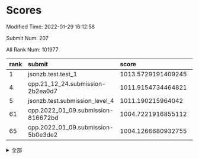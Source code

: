 # Scores

Modified Time: 2022-01-29 16:12:58

Submit Num: 207

All Rank Num: 101977

| rank |               submit               |       score        |       sigma        | pk_num |
| :--- | :--------------------------------- | :----------------- | :----------------- | :----- |
| 1    | jsonzb.test.test_1                 | 1013.5729191409245 | 0.8045652290909557 | 1971   |
| 4    | cpp.21_12_24.submission-2b2ea0d7   | 1011.9154734464821 | 0.7757475896362445 | 1967   |
| 5    | jsonzb.test.submission_level_4     | 1011.190215964042  | 0.7726736173721027 | 1971   |
| 61   | cpp.2022_01_09.submission-816672bd | 1004.7221916855112 | 0.7106161413288301 | 1971   |
| 65   | cpp.2022_01_09.submission-5b0e3de2 | 1004.1266680932755 | 0.7104543875961277 | 1976   |


<details>
<summary>全部</summary>

| rank |                 submit                 |       score        |       sigma        | pk_num |
| :--- | :------------------------------------- | :----------------- | :----------------- | :----- |
| 1    | jsonzb.test.test_1                     | 1013.5729191409245 | 0.8045652290909557 | 1971   |
| 2    | gobigger.level_3.submission_level_3_49 | 1012.2635183602481 | 0.780111366203991  | 1974   |
| 3    | gobigger.level_3.submission_level_3_24 | 1012.2429467238452 | 0.7893389567117519 | 1968   |
| 4    | cpp.21_12_24.submission-2b2ea0d7       | 1011.9154734464821 | 0.7757475896362445 | 1967   |
| 5    | jsonzb.test.submission_level_4         | 1011.190215964042  | 0.7726736173721027 | 1971   |
| 6    | gobigger.level_3.submission_level_3_41 | 1011.162136599533  | 0.7634133625411476 | 1971   |
| 7    | gobigger.level_3.submission_level_3_7  | 1011.0742711246977 | 0.7831360421272651 | 1968   |
| 8    | gobigger.level_3.submission_level_3_0  | 1010.730528060247  | 0.7580436584566369 | 1969   |
| 9    | gobigger.level_3.submission_level_3_40 | 1010.7230873557429 | 0.7719480818096501 | 1974   |
| 10   | gobigger.level_3.submission_level_3_43 | 1010.7090036716537 | 0.7607354129909708 | 1971   |
| 11   | gobigger.level_3.submission_level_3_2  | 1010.5098537594373 | 0.7508784837654006 | 1971   |
| 12   | gobigger.level_3.submission_level_3_45 | 1010.4644913942974 | 0.7672258103086055 | 1974   |
| 13   | gobigger.level_3.submission_level_3_14 | 1010.4502750207107 | 0.7389410449704488 | 1974   |
| 14   | gobigger.level_3.submission_level_3_19 | 1010.4323241956126 | 0.7502061551268459 | 1970   |
| 15   | gobigger.level_3.submission_level_3_47 | 1010.2861383105995 | 0.7582093020417544 | 1969   |
| 16   | gobigger.level_3.submission_level_3_18 | 1010.2171745558664 | 0.7770773442251424 | 1968   |
| 17   | gobigger.level_3.submission_level_3_42 | 1010.2112537273482 | 0.7514388788646285 | 1970   |
| 18   | gobigger.level_3.submission_level_3_35 | 1010.2061253283571 | 0.7523679084898629 | 1968   |
| 19   | gobigger.level_3.submission_level_3_5  | 1010.1696559494511 | 0.766780829771222  | 1975   |
| 20   | gobigger.level_3.submission_level_3_8  | 1010.1675373156772 | 0.762985851103945  | 1970   |
| 21   | gobigger.level_3.submission_level_3_1  | 1010.1335535368027 | 0.7602673676815358 | 1972   |
| 22   | gobigger.level_3.submission_level_3_9  | 1010.0999145179258 | 0.7536822658692001 | 1973   |
| 23   | gobigger.level_3.submission_level_3_37 | 1010.0755991067122 | 0.750512141766674  | 1972   |
| 24   | gobigger.level_3.submission_level_3_34 | 1010.042488274864  | 0.7621352504663801 | 1969   |
| 25   | gobigger.level_3.submission_level_3_29 | 1010.0204775838342 | 0.7739804302932083 | 1974   |
| 26   | gobigger.level_3.submission_level_3_6  | 1009.9399479956492 | 0.7651369272576988 | 1975   |
| 27   | gobigger.level_3.submission_level_3_39 | 1009.8429374027666 | 0.7562308621745292 | 1967   |
| 28   | gobigger.level_3.submission_level_3_12 | 1009.816335077197  | 0.7492464351643349 | 1967   |
| 29   | gobigger.level_3.submission_level_3_4  | 1009.8032809124005 | 0.7545064616827242 | 1971   |
| 30   | gobigger.level_3.submission_level_3_26 | 1009.7963448489191 | 0.7586828848530157 | 1970   |
| 31   | gobigger.level_3.submission_level_3_28 | 1009.7557644345903 | 0.7711313972561794 | 1973   |
| 32   | gobigger.level_3.submission_level_3_46 | 1009.7256985509792 | 0.7690255156673553 | 1973   |
| 33   | gobigger.level_3.submission_level_3_11 | 1009.6973375851776 | 0.7480316764259985 | 1971   |
| 34   | gobigger.level_3.submission_level_3_10 | 1009.6131501955692 | 0.749150369990342  | 1975   |
| 35   | gobigger.level_3.submission_level_3_30 | 1009.5128037917744 | 0.7511410220131152 | 1963   |
| 36   | gobigger.level_3.submission_level_3_27 | 1009.5086201596134 | 0.7470144241731724 | 1966   |
| 37   | gobigger.level_3.submission_level_3_22 | 1009.4549690245551 | 0.7464809372953582 | 1976   |
| 38   | gobigger.level_3.submission_level_3_17 | 1009.426654670221  | 0.7660374684835459 | 1971   |
| 39   | gobigger.level_3.submission_level_3_3  | 1009.3994371169534 | 0.7538230713728102 | 1970   |
| 40   | gobigger.level_3.submission_level_3_44 | 1009.3349796113595 | 0.7366078654654745 | 1970   |
| 41   | gobigger.level_3.submission_level_3_13 | 1009.2805281616255 | 0.7473668253701624 | 1969   |
| 42   | gobigger.level_3.submission_level_3_23 | 1009.2583099873805 | 0.7653136275134598 | 1974   |
| 43   | gobigger.level_3.submission_level_3_31 | 1009.2095482373603 | 0.7557817173884087 | 1973   |
| 44   | gobigger.level_3.submission_level_3_15 | 1009.1931260768575 | 0.746324431533212  | 1967   |
| 45   | gobigger.level_3.submission_level_3_32 | 1009.1591014168863 | 0.7533469561992188 | 1971   |
| 46   | gobigger.level_3.submission_level_3_48 | 1008.9362406770449 | 0.7345160608978667 | 1970   |
| 47   | gobigger.level_3.submission_level_3_16 | 1008.7380375978822 | 0.751465735044182  | 1969   |
| 48   | gobigger.level_3.submission_level_3_33 | 1008.7005068148402 | 0.7613450976694337 | 1973   |
| 49   | gobigger.level_3.submission_level_3_38 | 1008.6971757320898 | 0.7438320813727706 | 1967   |
| 50   | gobigger.level_3.submission_level_3_20 | 1008.5655936350465 | 0.7388050665840438 | 1969   |
| 51   | gobigger.level_3.submission_level_3_36 | 1008.5041142129993 | 0.7309053788268821 | 1971   |
| 52   | gobigger.level_3.submission_level_3_25 | 1008.4473013164707 | 0.7422492615436992 | 1973   |
| 53   | gobigger.level_3.submission_level_3_21 | 1007.6996717227006 | 0.755943667885583  | 1969   |
| 54   | gobigger.level_1.submission_level_1_33 | 1005.2300803576367 | 0.716135184711328  | 1968   |
| 55   | gobigger.level_1.submission_level_1_2  | 1004.8515408971117 | 0.709562577704744  | 1973   |
| 56   | gobigger.level_1.submission_level_1_6  | 1004.8311630211753 | 0.7172406491513914 | 1966   |
| 57   | gobigger.level_1.submission_level_1_48 | 1004.8042941885986 | 0.7258050702721001 | 1969   |
| 58   | gobigger.level_1.submission_level_1_27 | 1004.7406709396827 | 0.7325235736449652 | 1974   |
| 59   | gobigger.level_1.submission_level_1_21 | 1004.7345023238456 | 0.7299521672338798 | 1971   |
| 60   | gobigger.level_1.submission_level_1_15 | 1004.7344714663798 | 0.7150701596788039 | 1972   |
| 61   | cpp.2022_01_09.submission-816672bd     | 1004.7221916855112 | 0.7106161413288301 | 1971   |
| 62   | gobigger.level_1.submission_level_1_0  | 1004.4386826371058 | 0.7165708662371733 | 1969   |
| 63   | gobigger.level_1.submission_level_1_36 | 1004.4269040521677 | 0.7151633065697296 | 1968   |
| 64   | gobigger.level_1.submission_level_1_35 | 1004.3011238188266 | 0.7040066003716166 | 1971   |
| 65   | cpp.2022_01_09.submission-5b0e3de2     | 1004.1266680932755 | 0.7104543875961277 | 1976   |
| 66   | gobigger.level_1.submission_level_1_20 | 1004.1012379952145 | 0.7193841186180422 | 1973   |
| 67   | gobigger.level_1.submission_level_1_25 | 1004.06775510608   | 0.721881524805841  | 1970   |
| 68   | gobigger.level_1.submission_level_1_37 | 1004.0136565167263 | 0.7191636014819119 | 1969   |
| 69   | gobigger.level_1.submission_level_1_19 | 1003.8692472388101 | 0.7145639074163233 | 1973   |
| 70   | gobigger.level_1.submission_level_1_40 | 1003.8200399762981 | 0.7096523993433388 | 1973   |
| 71   | gobigger.level_1.submission_level_1_13 | 1003.7177033900053 | 0.7165638206304775 | 1971   |
| 72   | gobigger.level_1.submission_level_1_4  | 1003.7117591666055 | 0.7088664881934378 | 1975   |
| 73   | gobigger.level_1.submission_level_1_17 | 1003.6971378283772 | 0.7174181428285278 | 1967   |
| 74   | gobigger.level_1.submission_level_1_18 | 1003.6922942556841 | 0.7193393721240824 | 1969   |
| 75   | gobigger.level_1.submission_level_1_47 | 1003.6415689410376 | 0.7116500461167816 | 1968   |
| 76   | gobigger.level_1.submission_level_1_43 | 1003.6341026927862 | 0.7174413914421355 | 1973   |
| 77   | gobigger.level_1.submission_level_1_14 | 1003.5889460748077 | 0.7222638886052667 | 1973   |
| 78   | gobigger.level_1.submission_level_1_9  | 1003.486745169831  | 0.7257483383348861 | 1973   |
| 79   | gobigger.level_1.submission_level_1_44 | 1003.4514813947402 | 0.7249646550730018 | 1974   |
| 80   | gobigger.level_1.submission_level_1_38 | 1003.4302289001274 | 0.7153646867979463 | 1972   |
| 81   | gobigger.level_1.submission_level_1_22 | 1003.4085359945002 | 0.711619123100703  | 1974   |
| 82   | gobigger.level_1.submission_level_1_29 | 1003.2251841228052 | 0.7186005666970035 | 1971   |
| 83   | gobigger.level_1.submission_level_1_12 | 1003.224525610178  | 0.7079616726760793 | 1970   |
| 84   | gobigger.level_1.submission_level_1_11 | 1003.1947933995498 | 0.7138502990350064 | 1971   |
| 85   | gobigger.level_1.submission_level_1_1  | 1003.1150904828321 | 0.719213610299764  | 1970   |
| 86   | gobigger.level_1.submission_level_1_32 | 1003.0705947269886 | 0.7160757650473171 | 1971   |
| 87   | gobigger.level_1.submission_level_1_5  | 1003.038066834448  | 0.7189322016376508 | 1971   |
| 88   | gobigger.level_1.submission_level_1_49 | 1003.0267524390758 | 0.7240128791080459 | 1973   |
| 89   | gobigger.level_1.submission_level_1_28 | 1002.9855130132412 | 0.7221656971511256 | 1973   |
| 90   | gobigger.level_1.submission_level_1_46 | 1002.971437525508  | 0.7091113534542561 | 1967   |
| 91   | gobigger.level_1.submission_level_1_23 | 1002.9459885916634 | 0.7027586000822643 | 1970   |
| 92   | gobigger.level_1.submission_level_1_24 | 1002.9338948636101 | 0.7161317574814214 | 1967   |
| 93   | gobigger.level_1.submission_level_1_39 | 1002.9288667393639 | 0.7192963978195593 | 1973   |
| 94   | gobigger.level_1.submission_level_1_42 | 1002.8896070050678 | 0.7040498270689445 | 1970   |
| 95   | gobigger.level_1.submission_level_1_30 | 1002.877029182192  | 0.7293506711154646 | 1972   |
| 96   | gobigger.level_1.submission_level_1_34 | 1002.8230739009014 | 0.704748421745798  | 1974   |
| 97   | gobigger.level_1.submission_level_1_26 | 1002.6674768196485 | 0.7212034760121929 | 1974   |
| 98   | gobigger.level_1.submission_level_1_16 | 1002.471745099094  | 0.7150776995409136 | 1969   |
| 99   | gobigger.level_1.submission_level_1_10 | 1002.310275927352  | 0.7212938652227927 | 1972   |
| 100  | gobigger.level_1.submission_level_1_8  | 1002.2622150518466 | 0.7139343985030953 | 1969   |
| 101  | gobigger.level_1.submission_level_1_45 | 1002.0036742258897 | 0.7210723271442055 | 1966   |
| 102  | gobigger.level_1.submission_level_1_3  | 1001.9689890139925 | 0.7000986349051098 | 1970   |
| 103  | gobigger.level_1.submission_level_1_7  | 1001.9257582620593 | 0.7007850666563441 | 1968   |
| 104  | gobigger.level_1.submission_level_1_31 | 1001.8724457681919 | 0.7278235716448856 | 1970   |
| 105  | gobigger.level_1.submission_level_1_41 | 1001.7387030334102 | 0.7041644128642031 | 1970   |
| 106  | gobigger.random.submission_random_38   | 997.4001806364954  | 0.6995475323402368 | 1972   |
| 107  | gobigger.random.submission_random_34   | 997.2144987438721  | 0.6979257104964316 | 1966   |
| 108  | gobigger.random.submission_random_40   | 996.9998974782465  | 0.7108825675956184 | 1976   |
| 109  | gobigger.random.submission_random_16   | 996.8986046317104  | 0.7107619026922837 | 1969   |
| 110  | gobigger.random.submission_random_29   | 996.8506460193132  | 0.7134641689138423 | 1969   |
| 111  | gobigger.random.submission_random_15   | 996.8483562227768  | 0.7207085117470223 | 1969   |
| 112  | gobigger.random.submission_random_44   | 996.8029811460224  | 0.7117665713788582 | 1973   |
| 113  | gobigger.random.submission_random_49   | 996.7808188999254  | 0.7185062238858329 | 1974   |
| 114  | gobigger.random.submission_random_35   | 996.746007975714   | 0.7064255971730143 | 1964   |
| 115  | gobigger.random.submission_random_31   | 996.6682212454716  | 0.6991925102509137 | 1972   |
| 116  | gobigger.random.submission_random_37   | 996.462066106459   | 0.7152798370002645 | 1973   |
| 117  | gobigger.random.submission_random_33   | 996.4164780463296  | 0.7074250325181833 | 1970   |
| 118  | gobigger.random.submission_random_10   | 996.3827538800751  | 0.7045419674125792 | 1973   |
| 119  | gobigger.random.submission_random_39   | 996.33699108188    | 0.7039577795250006 | 1971   |
| 120  | gobigger.random.submission_random_18   | 996.3097980532254  | 0.722872176802048  | 1970   |
| 121  | gobigger.random.submission_random_23   | 996.2958953464845  | 0.7103904896069708 | 1971   |
| 122  | gobigger.random.submission_random_30   | 996.2618138818209  | 0.7235715462849496 | 1972   |
| 123  | gobigger.random.submission_random_48   | 996.2270582063916  | 0.7026895911716057 | 1970   |
| 124  | gobigger.random.submission_random_22   | 996.1398371939802  | 0.7026856953789345 | 1973   |
| 125  | gobigger.random.submission_random_5    | 996.1130001060569  | 0.706674295918694  | 1971   |
| 126  | gobigger.random.submission_random_7    | 996.1013817556031  | 0.7220641165426406 | 1966   |
| 127  | gobigger.random.submission_random_12   | 996.0527265730266  | 0.7189932362831611 | 1973   |
| 128  | gobigger.random.submission_random_0    | 996.0422163790131  | 0.7209483151988988 | 1969   |
| 129  | gobigger.random.submission_random_36   | 995.9751125412313  | 0.7219204230049    | 1970   |
| 130  | gobigger.random.submission_random_45   | 995.9477396748712  | 0.7007914895222611 | 1971   |
| 131  | gobigger.random.submission_random_11   | 995.9256785029025  | 0.7012525409869821 | 1967   |
| 132  | gobigger.random.submission_random_19   | 995.897638282929   | 0.7134656339395019 | 1973   |
| 133  | gobigger.random.submission_random_4    | 995.8356546422366  | 0.7050335634231708 | 1968   |
| 134  | gobigger.random.submission_random_41   | 995.7947400041461  | 0.7173726063237761 | 1969   |
| 135  | gobigger.random.submission_random_27   | 995.7692056627874  | 0.7128381759129325 | 1972   |
| 136  | gobigger.random.submission_random_14   | 995.7646688771097  | 0.7148098895832609 | 1969   |
| 137  | gobigger.random.submission_random_21   | 995.7267689744006  | 0.720005085310671  | 1969   |
| 138  | gobigger.random.submission_random_32   | 995.6336570667714  | 0.7274159294142489 | 1973   |
| 139  | gobigger.random.submission_random_28   | 995.6013125815771  | 0.717205357759604  | 1971   |
| 140  | gobigger.random.submission_random_46   | 995.5966860261274  | 0.7107908922809661 | 1966   |
| 141  | gobigger.random.submission_random_43   | 995.5668968566233  | 0.727455341587647  | 1967   |
| 142  | gobigger.random.submission_random_1    | 995.4791435994478  | 0.7219581607223278 | 1973   |
| 143  | gobigger.random.submission_random_26   | 995.4638960480064  | 0.7085392137190234 | 1968   |
| 144  | gobigger.random.submission_random_2    | 995.4300325780496  | 0.7051156742025019 | 1966   |
| 145  | gobigger.random.submission_random_6    | 995.4189647412577  | 0.7286259229001557 | 1968   |
| 146  | gobigger.random.submission_random_20   | 995.4003996007751  | 0.7013783432963673 | 1969   |
| 147  | gobigger.random.submission_random_47   | 995.3804924759302  | 0.7067246840756793 | 1971   |
| 148  | gobigger.random.submission_random_9    | 995.1402284721474  | 0.7202979194598197 | 1974   |
| 149  | gobigger.random.submission_random_24   | 994.902741445176   | 0.7123974736873252 | 1972   |
| 150  | gobigger.random.submission_random_3    | 994.8548455310906  | 0.6980182264173959 | 1975   |
| 151  | gobigger.random.submission_random_13   | 994.7732939862901  | 0.7262034227222244 | 1967   |
| 152  | gobigger.random.submission_random_17   | 994.7485974100814  | 0.7208884685094533 | 1971   |
| 153  | gobigger.random.submission_random_8    | 994.7015878077258  | 0.7175024474095146 | 1967   |
| 154  | gobigger.random.submission_random_42   | 994.6130163808081  | 0.7124156116872775 | 1966   |
| 155  | gobigger.random.submission_random_25   | 994.1985668296479  | 0.7290422102935447 | 1966   |
| 156  | gobigger.level_2.submission_level_2_46 | 993.77459339052    | 0.7251682156574241 | 1968   |
| 157  | gobigger.level_2.submission_level_2_0  | 993.1962967524688  | 0.7381540719852963 | 1971   |
| 158  | gobigger.level_2.submission_level_2_9  | 993.141441616938   | 0.7216689373381873 | 1969   |
| 159  | gobigger.level_2.submission_level_2_12 | 993.0411143160596  | 0.7373905301039352 | 1973   |
| 160  | gobigger.level_2.submission_level_2_3  | 993.0352678299224  | 0.7391116487112291 | 1964   |
| 161  | gobigger.level_2.submission_level_2_1  | 993.0329195945427  | 0.7314628080398925 | 1972   |
| 162  | gobigger.level_2.submission_level_2_4  | 993.0312859964725  | 0.7540028823448357 | 1965   |
| 163  | gobigger.level_2.submission_level_2_36 | 993.0115155347873  | 0.7299102307977218 | 1966   |
| 164  | gobigger.level_2.submission_level_2_17 | 992.986708270934   | 0.7290312298735224 | 1972   |
| 165  | gobigger.level_2.submission_level_2_48 | 992.9853225308558  | 0.7346731387550586 | 1971   |
| 166  | gobigger.level_2.submission_level_2_19 | 992.9287592583299  | 0.723275238539323  | 1971   |
| 167  | gobigger.level_2.submission_level_2_15 | 992.7554254610836  | 0.732901227564186  | 1970   |
| 168  | gobigger.level_2.submission_level_2_39 | 992.6451816514075  | 0.7238902656920658 | 1974   |
| 169  | gobigger.level_2.submission_level_2_8  | 992.6070067128443  | 0.754601347801593  | 1971   |
| 170  | gobigger.level_2.submission_level_2_40 | 992.5459512646959  | 0.7504523009572266 | 1967   |
| 171  | gobigger.level_2.submission_level_2_37 | 992.4975316077848  | 0.7364818780482774 | 1972   |
| 172  | gobigger.level_2.submission_level_2_42 | 992.468663731442   | 0.7338880060612897 | 1977   |
| 173  | gobigger.level_2.submission_level_2_28 | 992.4396452053775  | 0.7436557568848234 | 1966   |
| 174  | gobigger.level_2.submission_level_2_30 | 992.3801079918067  | 0.7413112448486063 | 1972   |
| 175  | gobigger.level_2.submission_level_2_27 | 992.3405668851876  | 0.7388742886734313 | 1972   |
| 176  | gobigger.level_2.submission_level_2_5  | 992.3200883984453  | 0.7340715116730863 | 1976   |
| 177  | gobigger.level_2.submission_level_2_24 | 992.3186779715508  | 0.7425804044094012 | 1967   |
| 178  | gobigger.level_2.submission_level_2_25 | 992.3031071995894  | 0.7403948816415541 | 1969   |
| 179  | gobigger.level_2.submission_level_2_18 | 992.2864557637047  | 0.7353357530510265 | 1970   |
| 180  | gobigger.level_2.submission_level_2_33 | 992.2861654973383  | 0.7425751300234847 | 1970   |
| 181  | gobigger.level_2.submission_level_2_47 | 992.1715992325685  | 0.7331172453010729 | 1966   |
| 182  | gobigger.level_2.submission_level_2_38 | 992.0582049776883  | 0.7532362550799252 | 1966   |
| 183  | gobigger.level_2.submission_level_2_41 | 991.9715209924415  | 0.7639533541382825 | 1968   |
| 184  | gobigger.level_2.submission_level_2_14 | 991.9566541291795  | 0.748905713493239  | 1967   |
| 185  | gobigger.level_2.submission_level_2_6  | 991.8839240730216  | 0.759256124908375  | 1974   |
| 186  | gobigger.level_2.submission_level_2_20 | 991.8084960623037  | 0.7499563317105843 | 1963   |
| 187  | gobigger.level_2.submission_level_2_13 | 991.7122758016078  | 0.7406275997655223 | 1967   |
| 188  | gobigger.level_2.submission_level_2_10 | 991.6885036446498  | 0.7645484122420685 | 1975   |
| 189  | gobigger.level_2.submission_level_2_11 | 991.5590391843251  | 0.7334528653607529 | 1972   |
| 190  | gobigger.level_2.submission_level_2_22 | 991.5337952856829  | 0.7675385357802604 | 1971   |
| 191  | gobigger.level_2.submission_level_2_16 | 991.4750146171743  | 0.7478883991743711 | 1969   |
| 192  | gobigger.level_2.submission_level_2_29 | 991.4232375472416  | 0.7521224831330225 | 1977   |
| 193  | gobigger.level_2.submission_level_2_32 | 991.3817726985254  | 0.7499809786257156 | 1972   |
| 194  | gobigger.level_2.submission_level_2_31 | 991.3781547076665  | 0.7336777354665911 | 1972   |
| 195  | gobigger.level_2.submission_level_2_2  | 990.9738743318456  | 0.7618604513633641 | 1974   |
| 196  | gobigger.level_2.submission_level_2_23 | 990.9592469996015  | 0.7527499261603054 | 1969   |
| 197  | gobigger.level_2.submission_level_2_7  | 990.8723628575879  | 0.7536941068543884 | 1977   |
| 198  | gobigger.level_2.submission_level_2_49 | 990.820609038753   | 0.756741196464512  | 1969   |
| 199  | gobigger.level_2.submission_level_2_21 | 990.516605041484   | 0.7655521978839693 | 1970   |
| 200  | gobigger.level_2.submission_level_2_43 | 990.4255056556801  | 0.7651378734934556 | 1969   |
| 201  | gobigger.level_2.submission_level_2_45 | 990.3319723320067  | 0.7575968946438215 | 1969   |
| 202  | gobigger.level_2.submission_level_2_26 | 990.3050672292303  | 0.7656605671625963 | 1973   |
| 203  | gobigger.level_2.submission_level_2_35 | 990.2935978244568  | 0.7435883387792988 | 1976   |
| 204  | gobigger.level_2.submission_level_2_44 | 990.2349647773261  | 0.7617654977988512 | 1967   |
| 205  | gobigger.level_2.submission_level_2_34 | 989.3551772025854  | 0.8026888961917306 | 1978   |
| 206  | gobigger.none.submission_none_1        | 976.6867883265402  | 1.3243586330651629 | 1975   |
| 207  | gobigger.none.submission_none_0        | 975.9829335326622  | 1.4904563994531415 | 1975   |

</details>